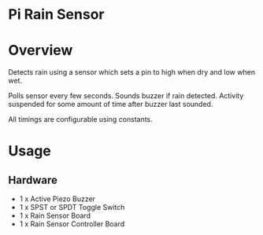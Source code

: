 Pi Rain Sensor
==============

# Overview

Detects rain using a sensor which sets a pin to high when dry and low when wet.

Polls sensor every few seconds. Sounds buzzer if rain detected. Activity suspended for some amount of time after buzzer last sounded.

All timings are configurable using constants.

# Usage

## Hardware

* 1 x Active Piezo Buzzer
* 1 x SPST or SPDT Toggle Switch
* 1 x Rain Sensor Board
* 1 x Rain Sensor Controller Board



